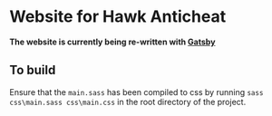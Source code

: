 # Website for Hawk Anticheat
**The website is currently being re-written with [Gatsby](https://www.gatsbyjs.org/)**
## To build
Ensure that the `main.sass` has been compiled to css by running `sass css\main.sass css\main.css` in the root directory of the project.
